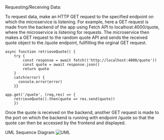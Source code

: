 Requesting/Receiving Data:

To request data, make an HTTP GET request to the specified endpoint on which the microservice is listening. For example, here a GET request is made from the backend of the app using Fetch API to localhost:4000/quote, where the microservice is listening for requests. The microservice then makes a GET request to the random quote API and sends the received quote object to the /quote endpoint, fullfilling the orginal GET request.

```
async function retrieveQuote() {
    try {
        const response = await fetch(('http://localhost:4000/quote'))
        const quote = await response.json()
        return quote
    }
    catch(error) {
      console.error(error)
    }}
```

```
app.get('/quote', (req,res) => { 
    retrieveQuote().then(quote => res.send(quote))
    })
```

 Once the quote is received on the backend, another GET request is made to the port on which the backend is running with endpoint /quote so that the quote can then be accessed by the frontend and displayed.

UML Sequence Diagram
![UML](https://github.com/kaelinn/Microservice/assets/114119985/df281b4d-ba65-4538-9636-b3481ed678dd)
